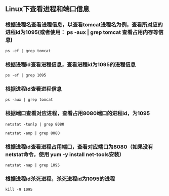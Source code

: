 ## Linux下查看进程和端口信息

### 根据进程名查看进程信息，以查看tomcat进程名为例，查看所对应的进程id为1095(或者使用： ps -aux | grep tomcat 查看占用内存等信息)
```
ps -ef | grep tomcat
```

### 根据进程id查看进程信息，查看进程id为1095的进程信息
```
ps -ef | grep 1095
```

### 根据进程id查看进程信息
```
ps -aux | grep tomcat
```

### 根据端口查看对应进程，查看占用8080端口的进程id，为1095
```
netstat -tunlp | grep 8080
```
```
netstat -anp | grep 8080
```

### 根据进程id查看进程占用端口，查看对应端口为8080（如果没有netstat命令，使用 yum  -y  install  net-tools安装）
```
netstat -nap | grep 1095
```

### 根据进程id杀死进程，杀死进程id为1095的进程
```
kill -9 1095
```















